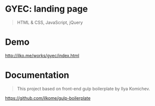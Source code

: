 # GYEC: landing page
> HTML & CSS, JavaScript, jQuery

# Demo 
http://ilko.me/works/gyec/index.html


# Documentation
> This project based on front-end gulp boilerplate by Ilya Komichev.

https://github.com/ilkome/gulp-boilerplate